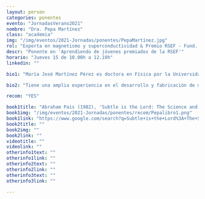 ```yaml
---
layout: person
categories: ponentes
evento: "JornadasVerano2021"
nombre: "Dra. Pepa Martínez"
class: "academia"
img: "/img/eventos/2021-Jornadas/ponentes/PepaMartínez.jpg"
rol: "Experta en magnetismo y superconductividad & Premio RSEF - Fund. BBVA Investigador Joven en Física Experimental 2020"
descr: "Ponente en 'Aprendiendo de jóvenes premiados de la RSEF'"
horario: "Jueves 15 de 10.00h a 12.10h"
linkedin: ""

bio1: "María José Martínez Pérez es doctora en Física por la Universidad de Zaragoza (2011). Trabajó en los laboratorios NEST de Pisa (Italia) y la Universidad de Tübingen (Alemania). Desde 2021 es investigadora distinguida del CSIC en el Instituto de Nanociencia y Materiales de Aragón (INMA, CSIC-UZ). Es premio joven investigadora experimental de la RSEF-BBVA (2020), Aragón Investiga (2017), becaria Humboldt (2014), becaria Leonardo (2019) y ha obtenido una ayuda ERC Starting Grant (2021)."

bio2: "Tiene una amplia experiencia en el desarrollo y fabricación de microcircuitos superconductores basados en el efecto Josephson. Destaca el uso de susceptómetros AC micro-SQUID para el estudio de dinámica de qubits moleculares a muy bajas temperaturas. También, la demostración del fenómeno de interferencia y difracción de corrientes térmicas en uniones Josephson. En el campo de la magnetometría cabe señalar el desarrollo de uno de los únicos sensores nano-SQUID basados en superconductores de alta temperatura (YBCO) operativos en la actualidad en el mundo. En la actualidad, desarrolla una línea de investigación para aplicar estos nano-SQUID de YBCO al estudio de la dinámica de excitaciones magnéticas protegidas topológicamente tales como vórtices y sus propiedades cuánticas a muy bajas temperaturas con potencial para futuras tecnologías cuánticas."

recom: "YES"

book1title: "Abraham Pais (1982), 'Subtle is the Lord: The Science and the Life of Albert Einstein'. <em>Oxford University Press</em>, ISBN: 9780192806727"
book1img: "/img/eventos/2021-Jornadas/ponentes/recom/Pepalibro1.png"
book1link: "https://www.google.com/search?q=Subtle+is+the+Lord%3A+The+Science+and+the+Life+of+Albert+Einstein+Oxford+University+Press&client=firefox-b-d&bih=615&biw=1366&hl=ca&sxsrf=ALeKk01xLWSaQE6Lf5RWc8Z12UJw6U7nKw%3A1625671505009&ei=UMflYLWDPfeC9u8P14KIgAY&oq=Subtle+is+the+Lord%3A+The+Science+and+the+Life+of+Albert+Einstein+Oxford+University+Press&gs_lcp=Cgdnd3Mtd2l6EAwyBAgjECc6BwgjELACECdKBAhBGAFQi9sRWJegEmDVuxJoBXAAeACAAZgBiAGqB5IBAzEuN5gBAKABAaoBB2d3cy13aXrAAQE&sclient=gws-wiz&ved=0ahUKEwi1686kotHxAhV3gf0HHVcBAmAQ4dUDCA0"
book2title: ""
book2img: ""
book2link: ""
videotitle: ""
videolink: ""
otherinfo1text: ""
otherinfo1link: ""
otherinfo2text: ""
otherinfo2link: ""
otherinfo3text: ""
otherinfo3link: ""

---
```

